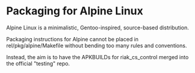 # Packaging for Alpine Linux

Alpine Linux is a minimalistic, Gentoo-inspired, source-based distribution.

Packaging instructions for Alpine cannot be placed in
rel/pkg/alpine/Makefile without bending too many rules and
conventions.

Instead, the aim is to have the APKBUILDs for
riak\_cs\_control merged into the official "testing" repo.
